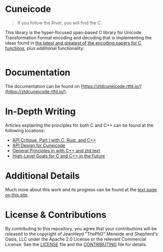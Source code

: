 # Cuneicode

> If you follow the River, you will find the C.

This library is the hyper-focused span-based C library for Unicode Transformation Format encoding and decoding that is implementing the ideas found in [the latest and greatest of the encoding papers for C functions](https://thephd.dev/_vendor/future_cxx/papers/C%20-%20Restartable%20and%20Non-Restartable%20Character%20Functions%20for%20Efficient%20Conversions.html), plus additional functionality:


```c

```




# Documentation

The documentation can be found on [https://ztdcuneicode.rtfd.io/](https://ztdcuneicode.rtfd.io/).




# In-Depth Writing

Articles explaining the principles for both C and C++ can be found at the following locations:

- [API Critique, Part I with C, Rust, and C++](https://thephd.dev/the-c-c++-rust-string-text-encoding-api-landscape)
- [API Design for Cuneicode](https://thephd.dev/cuneicode-and-the-future-of-text-in-c)
- [General Principles in with C++ and ztd.text](https://thephd.dev/any-encoding-ever-ztd-text-unicode-cpp)
- [High-Level Goals for C and C++ in the Future](https://soasis.org/posts/planted-seeds-unicode-c-c++-2021/)




# Additional Details

Much more about this work and its progress can be found at the [text page on this site](https://thephd.dev/portfolio/text).




# License & Contributions

By contributing to this repository, you agree that your contributions will be released to the copyright of JeanHeyd "ThePhD" Meneide and Shepherd's Oasis, LLC under the Apache 2.0 License or the relevant Commercial License. See the [LICENSE](LICENSE.md) file and the [CONTRIBUTING](CONTRIBUTING.md) file for details.
